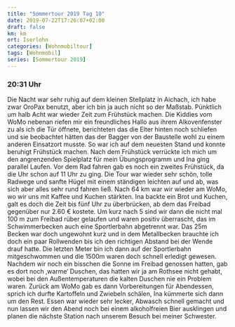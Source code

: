 ```yaml
---
title: "Sommertour 2019 Tag 10"
date: 2019-07-22T17:26:07+02:00
draft: false
km: km
ort: Iserlohn
categories: [Wohnmobiltour]
tags: [Wohnmobil]
series: [Sommertour 2019]
---
```


### 20:31 Uhr

Die Nacht war sehr ruhig auf dem kleinen Stellplatz in Aichach, ich habe zwar OroPax benutzt, aber ich bin ja auch nicht so der Maßstab. Pünktlich um halb Acht war wieder Zeit zum Frühstück machen. Die Kiddies vom WoMo nebenan riefen mir ein freundliches Hallo aus ihrem Alkovenfenster zu als ich die Tür öffnete, berichteten das die Elter hinten noch schliefen und sie beobachtet hätten das der Bagger von der Baustelle wohl zu einem anderen Einsatzort musste. So war ich auf dem neuesten Stand und konnte beruhigt Frühstück machen. Nach dem Frühstück verrückte ich mich um den angrenzenden Spielplatz für mein Übungsprogramm und Ina ging parallel Laufen. Vor dem Rad fahren gab es noch ein zweites Frühstück, da die Uhr schon auf 11 Uhr zu ging. 
Die Tour war wieder sehr schön, tolle Radwege und sanfte Hügel mit einem ständigen leichten auf und ab, was sich aber alles sehr rund fahren ließ. Nach 64 km war wir wieder am WoMo, wo wir uns mit Kaffee und Kuchen stärkten. Ina backte ein Brot und Kuchen, galt es doch die Zeit bis fünf Uhr zu überbrücken, ab dem das Freibad gegenüber nur 2.60 € kostete. Um kurz nach 5 sind wir dann die nicht mal 100 m zum Freibad rüber gelaufen und waren positiv überrascht, das im Schwimmerbecken auch eine Sportlerbahn abgetrennt war. Das 25m Becken war doch ungewohnt kurz und in dem Metallbecken brauchte ich doch ein paar Rollwenden bis ich den richtigen Abstand bei der Wende drauf hatte. Die letzten Meter bin ich dann auf der Sportlerbahn mitgeschwommen und die 1500m waren doch schnell erledigt gewesen. Nachdem wir noch ein bisschen die Sonne im Freibad genossen hatten, gab es dort noch ‚warme‘ Duschen, das hatten wir ja am Rothsee nicht gehabt, wobei bei den Außentemperaturen die kalten Duschen nie ein Problem waren.
Zurück am WoMo gab es dann Vorbereitungen für Abendessen, sprich ich durfte Kartoffeln und Zwiebeln schälen, Ina kümmerte sich dann um den Rest. Essen war wieder sehr lecker, Abwasch schnell gemacht und nun lassen wir den Abend noch bei einem alkoholfreien Bier ausklingen und planen die nächste Station nach unserem Besuch bei meiner Schwester. 
